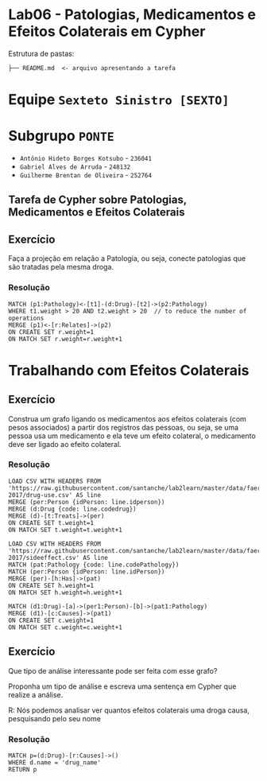 # Lab06 - Patologias, Medicamentos e Efeitos Colaterais em Cypher

Estrutura de pastas:

~~~
├── README.md  <- arquivo apresentando a tarefa
~~~

# Equipe `Sexteto Sinistro [SEXTO]`

# Subgrupo `PONTE`
* `Antônio Hideto Borges Kotsubo` - `236041`
* `Gabriel Alves de Arruda` - `248132`
* `Guilherme Brentan de Oliveira` - `252764`

## Tarefa de Cypher sobre Patologias, Medicamentos e Efeitos Colaterais

## Exercício

Faça a projeção em relação a Patologia, ou seja, conecte patologias que são tratadas pela mesma droga.

### Resolução
~~~cypher
MATCH (p1:Pathology)<-[t1]-(d:Drug)-[t2]->(p2:Pathology)
WHERE t1.weight > 20 AND t2.weight > 20  // to reduce the number of operations
MERGE (p1)<-[r:Relates]->(p2)
ON CREATE SET r.weight=1
ON MATCH SET r.weight=r.weight+1
~~~

# Trabalhando com Efeitos Colaterais

## Exercício

Construa um grafo ligando os medicamentos aos efeitos colaterais (com pesos associados) a partir dos registros das pessoas, ou seja, se uma pessoa usa um medicamento e ela teve um efeito colateral, o medicamento deve ser ligado ao efeito colateral.

### Resolução
~~~cypher
LOAD CSV WITH HEADERS FROM 'https://raw.githubusercontent.com/santanche/lab2learn/master/data/faers-2017/drug-use.csv' AS line
MERGE (per:Person {idPerson: line.idperson})
MERGE (d:Drug {code: line.codedrug})
MERGE (d)-[t:Treats]->(per)
ON CREATE SET t.weight=1
ON MATCH SET t.weight=t.weight+1

LOAD CSV WITH HEADERS FROM 'https://raw.githubusercontent.com/santanche/lab2learn/master/data/faers-2017/sideeffect.csv' AS line
MATCH (pat:Pathology {code: line.codePathology})
MATCH (per:Person {idPerson: line.idPerson})
MERGE (per)-[h:Has]->(pat)
ON CREATE SET h.weight=1
ON MATCH SET h.weight=h.weight+1

MATCH (d1:Drug)-[a]->(per1:Person)-[b]->(pat1:Pathology)
MERGE (d1)-[c:Causes]->(pat1)
ON CREATE SET c.weight=1
ON MATCH SET c.weight=c.weight+1
~~~

## Exercício

Que tipo de análise interessante pode ser feita com esse grafo?

Proponha um tipo de análise e escreva uma sentença em Cypher que realize a análise.

R: Nós podemos analisar ver quantos efeitos colaterais uma droga causa, pesquisando pelo seu nome

### Resolução
~~~cypher
MATCH p=(d:Drug)-[r:Causes]->()
WHERE d.name = 'drug_name'
RETURN p
~~~
